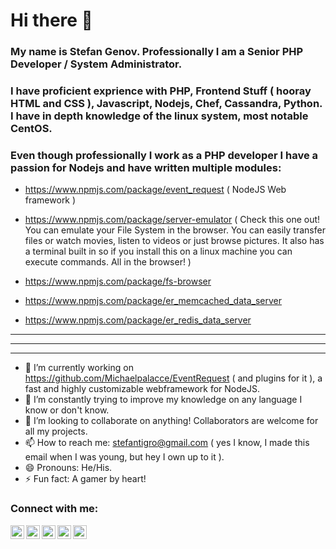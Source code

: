 # Hi there 👋

### My name is Stefan Genov. Professionally I am a Senior PHP Developer / System Administrator.

### I have proficient exprience with PHP, Frontend Stuff ( hooray HTML and CSS ), Javascript, Nodejs, Chef, Cassandra, Python. I have in depth knowledge of the linux system, most notable CentOS.

### Even though professionally I work as a PHP developer I have a passion for Nodejs and have written multiple modules:

- https://www.npmjs.com/package/event_request ( NodeJS Web framework )

- https://www.npmjs.com/package/server-emulator ( Check this one out! You can emulate your File System in the browser. You can easily transfer files or watch movies, listen to videos or just browse pictures. It also has a terminal built in so if you install this on a linux machine you can execute commands. All in the browser! )

- https://www.npmjs.com/package/fs-browser

- https://www.npmjs.com/package/er_memcached_data_server

- https://www.npmjs.com/package/er_redis_data_server

***
***
***

- 🔭 I’m currently working on https://github.com/Michaelpalacce/EventRequest ( and plugins for it ), a fast and highly customizable webframework for NodeJS.
- 🌱 I’m constantly trying to improve my knowledge on any language I know or don't know. 
- 👯 I’m looking to collaborate on anything! Collaborators are welcome for all my projects.
- 📫 How to reach me: stefantigro@gmail.com ( yes I know, I made this email when I was young, but hey I own up to it ).
- 😄 Pronouns: He/His.
- ⚡ Fun fact: A gamer by heart!

### Connect with me:

[<img align="left" alt="" width="22px" src="https://raw.githubusercontent.com/Michaelpalacce/PersonalWebsite/master/favicon.ico">][website]
[<img align="left" alt="" width="22px" src="https://cdn.jsdelivr.net/npm/simple-icons@v3/icons/linkedin.svg">][linkedin]
[<img align="left" alt="" width="22px" src="https://cdn.jsdelivr.net/npm/simple-icons@v3/icons/facebook.svg">][facebook]
[<img align="left" alt="" width="22px" src="https://cdn.jsdelivr.net/npm/simple-icons@v3/icons/npm.svg">][npm]
[<img align="left" alt="" width="22px" src="https://cdn.jsdelivr.net/npm/simple-icons@v3/icons/telegram.svg">][telegram]

[website]: https://stefangenov.site/
[linkedin]: https://www.linkedin.com/in/stefan-genov-286972a3/
[facebook]: https://www.facebook.com/stefantigro
[telegram]: https://t.me/stefantigro
[npm]: https://www.npmjs.com/~stefantigro
